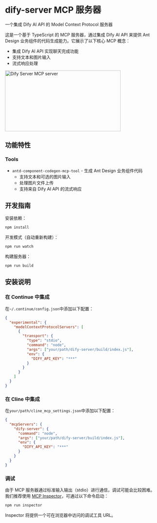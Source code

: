 # dify-server MCP 服务器

一个集成 Dify AI API 的 Model Context Protocol 服务器

这是一个基于 TypeScript 的 MCP 服务器，通过集成 Dify AI API 来提供 Ant Design 业务组件的代码生成能力。它展示了以下核心 MCP 概念：

- 集成 Dify AI API 实现聊天完成功能
- 支持文本和图片输入
- 流式响应处理

<a href="https://glama.ai/mcp/servers/2yy6kotoxb"><img width="380" height="200" src="https://glama.ai/mcp/servers/2yy6kotoxb/badge" alt="Dify Server MCP server" /></a>

## 功能特性

### Tools

- `antd-component-codegen-mcp-tool` - 生成 Ant Design 业务组件代码
  - 支持文本和可选的图片输入
  - 处理图片文件上传
  - 支持来自 Dify AI API 的流式响应

## 开发指南

安装依赖：

```bash
npm install
```

开发模式（自动重新构建）：

```bash
npm run watch
```

构建服务器：

```bash
npm run build
```

## 安装说明

### 在 Continue 中集成

在`~/.continue/config.json`中添加以下配置：

```json
{
  "experimental": {
    "modelContextProtocolServers": [
      {
        "transport": {
          "type": "stdio",
          "command": "node",
          "args": ["your/path/dify-server/build/index.js"],
          "env": {
            "DIFY_API_KEY": "***"
          }
        }
      }
    ]
  }
}
```

### 在 Cline 中集成

在`your/path/cline_mcp_settings.json`中添加以下配置：

```json
{
  "mcpServers": {
    "dify-server": {
      "command": "node",
      "args": ["your/path/dify-server/build/index.js"],
      "env": {
        "DIFY_API_KEY": "***"
      }
    }
  }
}
```

### 调试

由于 MCP 服务器通过标准输入输出（stdio）进行通信，调试可能会比较困难。我们推荐使用 [MCP Inspector](https://github.com/modelcontextprotocol/inspector)，可通过以下命令启动：

```bash
npm run inspector
```

Inspector 将提供一个可在浏览器中访问的调试工具 URL。
